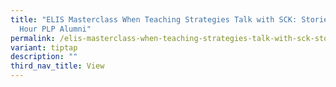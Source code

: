 ```yaml
---
title: "ELIS Masterclass When Teaching Strategies Talk with SCK: Stories of 96
  Hour PLP Alumni"
permalink: /elis-masterclass-when-teaching-strategies-talk-with-sck-stories-of-96-hour-plp-alumni/
variant: tiptap
description: ""
third_nav_title: View
---
```

